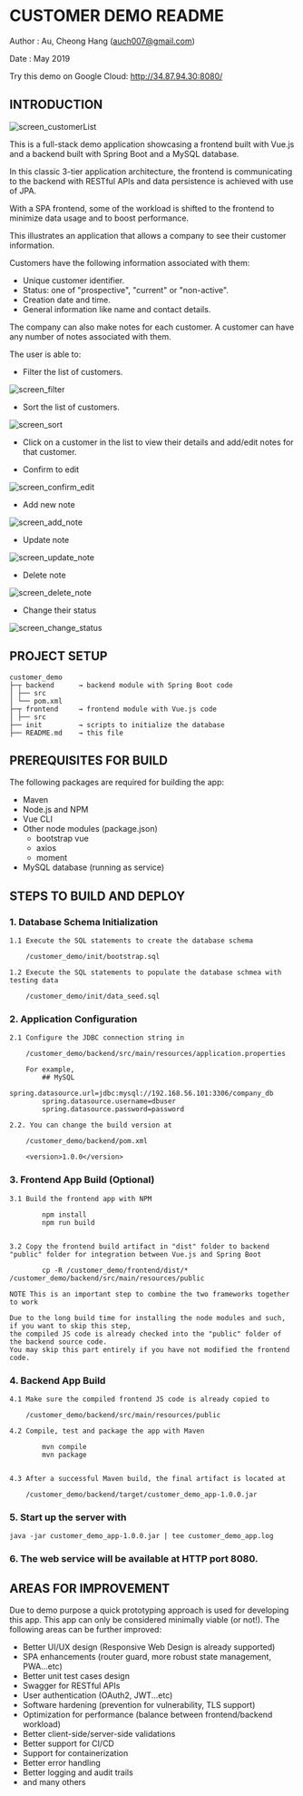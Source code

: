 # CUSTOMER DEMO README

Author	: Au, Cheong Hang (auch007@gmail.com)

Date	: May 2019	

Try this demo on Google Cloud: http://34.87.94.30:8080/


## INTRODUCTION

![screen_customerList](screenshots/screen_customerList.png)

This is a full-stack demo application showcasing a frontend built with Vue.js and a backend built with Spring Boot and a MySQL database.

In this classic 3-tier application architecture, the frontend is communicating to the backend with RESTful APIs and data persistence is achieved with use of JPA.

With a SPA frontend, some of the workload is shifted to the frontend to minimize data usage and to boost performance.

This illustrates an application that allows a company to see their customer information.

Customers have the following information associated with them:
- Unique customer identifier.
- Status: one of "prospective", "current" or "non-active".
- Creation date and time.
- General information like name and contact details.

The company can also make notes for each customer. A customer can have any number of notes associated with them.

The user is able to:
- Filter the list of customers.

![screen_filter](screenshots/screen_filter.png)

- Sort the list of customers.

![screen_sort](screenshots/screen_sort.png)


- Click on a customer in the list to view their details and add/edit notes for that customer.

- Confirm to edit

![screen_confirm_edit](screenshots/screen_confirm_edit.png)

- Add new note

![screen_add_note](screenshots/screen_add_note.png)

- Update note

![screen_update_note](screenshots/screen_update_note.png)

- Delete note

![screen_delete_note](screenshots/screen_delete_note.png)


- Change their status

![screen_change_status](screenshots/screen_change_status.png)


## PROJECT SETUP

```
customer_demo
├─┬ backend      → backend module with Spring Boot code
│ ├── src
│ └── pom.xml
├─┬ frontend     → frontend module with Vue.js code
│ ├── src
├── init         → scripts to initialize the database
├── README.md    → this file
```

## PREREQUISITES FOR BUILD

The following packages are required for building the app:
- Maven
- Node.js and NPM
- Vue CLI
- Other node modules (package.json)
	- bootstrap vue
	- axios
	- moment
- MySQL database (running as service)


## STEPS TO BUILD AND DEPLOY

### 1. Database Schema Initialization

	1.1 Execute the SQL statements to create the database schema
	
		/customer_demo/init/bootstrap.sql

	1.2 Execute the SQL statements to populate the database schmea with testing data
	
		/customer_demo/init/data_seed.sql


### 2. Application Configuration
	
	2.1 Configure the JDBC connection string in
	
		/customer_demo/backend/src/main/resources/application.properties
	
		For example,	
			## MySQL
			spring.datasource.url=jdbc:mysql://192.168.56.101:3306/company_db
			spring.datasource.username=dbuser
			spring.datasource.password=password

	2.2. You can change the build version at
		
		/customer_demo/backend/pom.xml
		
		<version>1.0.0</version>

			
### 3. Frontend App Build (Optional)

	3.1 Build the frontend app with NPM
			
			npm install
			npm run build
			

	3.2 Copy the frontend build artifact in "dist" folder to backend "public" folder for integration between Vue.js and Spring Boot
			
			cp -R /customer_demo/frontend/dist/* /customer_demo/backend/src/main/resources/public
			
	NOTE This is an important step to combine the two frameworks together to work
				
	Due to the long build time for installing the node modules and such, if you want to skip this step, 
	the compiled JS code is already checked into the "public" folder of the backend source code. 
	You may skip this part entirely if you have not modified the frontend code.
			

### 4. Backend App Build
	
	4.1 Make sure the compiled frontend JS code is already copied to
	
		/customer_demo/backend/src/main/resources/public
	
	4.2 Compile, test and package the app with Maven
			
			mvn compile
			mvn package
			

	4.3 After a successful Maven build, the final artifact is located at 
	
		/customer_demo/backend/target/customer_demo_app-1.0.0.jar

		
### 5. Start up the server with
	
	java -jar customer_demo_app-1.0.0.jar | tee customer_demo_app.log
	

### 6. The web service will be available at HTTP port 8080.


## AREAS FOR IMPROVEMENT

Due to demo purpose a quick prototyping approach is used for developing this app. This app can only be considered minimally viable (or not!). The following areas can be further improved:

- Better UI/UX design (Responsive Web Design is already supported)
- SPA enhancements (router guard, more robust state management, PWA...etc)
- Better unit test cases design
- Swagger for RESTful APIs
- User authentication	(OAuth2, JWT...etc)
- Software hardening	(prevention for vulnerability, TLS support)
- Optimization for performance (balance between frontend/backend workload)
- Better client-side/server-side validations
- Better support for CI/CD
- Support for containerization
- Better error handling
- Better logging and audit trails
- and many others